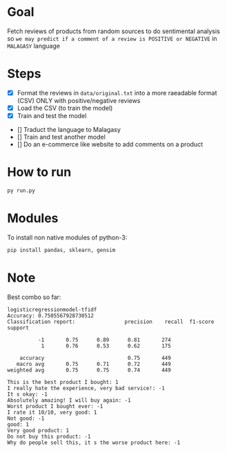 # Goal
Fetch reviews of products from random sources to do sentimental analysis so `we may predict if a comment of a review is POSITIVE or NEGATIVE` in `MALAGASY` language

# Steps
- [x] Format the reviews in `data/original.txt` into a more raeadable format (CSV) ONLY with positive/negative reviews
- [x] Load the CSV (to train the model)
- [x] Train and test the model
- [] Traduct the language to Malagasy
- [] Train and test another model
- [] Do an e-commerce like website to add comments on a product

# How to run
```bash
py run.py
```

# Modules
To install non native modules of python-3:

```bash
pip install pandas, sklearn, gensim
```

# Note
Best combo so far:
```
logisticregressionmodel-tfidf
Accuracy: 0.7505567928730512
Classification report:                precision    recall  f1-score   support

          -1       0.75      0.89      0.81       274
           1       0.76      0.53      0.62       175

    accuracy                           0.75       449
   macro avg       0.75      0.71      0.72       449
weighted avg       0.75      0.75      0.74       449

This is the best product I bought: 1
I really hate the experience, very bad service!: -1
It s okay: -1
Absolutely amazing! I will buy again: -1
Worst product I bought ever: -1
I rate it 10/10, very good: 1
Not good: -1
good: 1
Very good product: 1
Do not buy this product: -1
Why do people sell this, it s the worse product here: -1
```